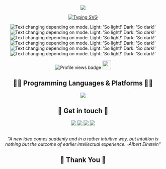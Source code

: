<div align='center'>

  ![](https://capsule-render.vercel.app/api?type=waving&height=200&color=0F0FF0&text=Hello,%20I'm%20Abdelrahman!&fontColor=FFFF&fontAlign=50&fontAlignY=40&animation=fadeIn)

  <p align="center">
    <a href="https://git.io/typing-svg"><img
        src="https://readme-typing-svg.herokuapp.com?font=Fira+Code&duration=3000&pause=500&color=F75C7E&center=true&random=false&width=720&lines=Computer+Engineering+Junior+and+Backend+Developer;Aspiring+to+learn+new+things+and+sharpen+my+skills"
        alt="Typing SVG" /></a>
  </p> 

</div>


<div align='center'>
  <picture>
    <source media="(prefers-color-scheme: dark)"
      srcset="http://github-profile-summary-cards.vercel.app/api/cards/profile-details?username=Abdulrahman-Mostafa10&theme=github_dark">
    <img alt="Text changing depending on mode. Light: 'So light!' Dark: 'So dark!'"
      src="http://github-profile-summary-cards.vercel.app/api/cards/profile-details?username=Abdulrahman-Mostafa10&theme=nord_bright">
  </picture>

  <picture>
    <source media="(prefers-color-scheme: dark)"
      srcset="http://github-profile-summary-cards.vercel.app/api/cards/repos-per-language?username=Abdulrahman-Mostafa10&theme=github_dark">
    <img alt="Text changing depending on mode. Light: 'So light!' Dark: 'So dark!'"
      src="http://github-profile-summary-cards.vercel.app/api/cards/repos-per-language?username=Abdulrahman-Mostafa10&theme=nord_bright">
  </picture>

  <picture>
    <source media="(prefers-color-scheme: dark)"
      srcset="http://github-profile-summary-cards.vercel.app/api/cards/most-commit-language?username=Abdulrahman-Mostafa10&theme=github_dark">
    <img alt="Text changing depending on mode. Light: 'So light!' Dark: 'So dark!'"
      src="http://github-profile-summary-cards.vercel.app/api/cards/most-commit-language?username=Abdulrahman-Mostafa10&theme=nord_bright">
  </picture>

  <picture>
    <source media="(prefers-color-scheme: dark)"
      srcset="http://github-profile-summary-cards.vercel.app/api/cards/stats?username=Abdulrahman-Mostafa10&theme=github_dark">
    <img alt="Text changing depending on mode. Light: 'So light!' Dark: 'So dark!'"
      src="http://github-profile-summary-cards.vercel.app/api/cards/stats?username=Abdulrahman-Mostafa10&theme=nord_bright">
  </picture>

  <picture>
    <source media="(prefers-color-scheme: dark)"
      srcset="http://github-profile-summary-cards.vercel.app/api/cards/productive-time?username=Abdulrahman-Mostafa10&theme=github_dark&utcOffset=8">
    <img alt="Text changing depending on mode. Light: 'So light!' Dark: 'So dark!'"
      src="http://github-profile-summary-cards.vercel.app/api/cards/productive-time?username=Abdulrahman-Mostafa10&theme=nord_bright&utcOffset=8">
  </picture>
  </br>
  <picture>
    <source media="(prefers-color-schema: dark)"
      srcset="https://github-readme-stats.vercel.app/api/top-langs/?username=Abdulrahman-Mostafa10&layout=compact&theme=github_dark&utcOffset=8">
    <img alt="Text changing depending on mode. Light: 'So light!' Dark: 'So dark!'"
      src="https://github-readme-stats.vercel.app/api/top-langs/?username=Abdulrahman-Mostafa10&layout=compact&theme=github_dark&utcOffset=8">
  </picture>
  </br>
  <p align="center">
    <img src="https://komarev.com/ghpvc/?username=Abdulrahman-Mostafa10&label=Profile%20views&color=999999&style=flat"
      alt="Profile views badge" />
    <img src="https://i.giphy.com/media/v1.Y2lkPTc5MGI3NjExamZrcmUyN3NxNGd1Yjk3bWdzaGF1Zm5zMXVnem45ZHo2dnV5aGdvdiZlcD12MV9pbnRlcm5hbF9naWZfYnlfaWQmY3Q9Zw/z1HdiobjzYIrm/giphy.gif" width="27"/> 
  </p>
</div>

<div align='center'>
  <h2> 👨‍💻 Programming Languages & Platforms 👩‍💻 </h2>
  <a href="https://skillicons.dev/"><img
      src="https://skillicons.dev/icons?i=pytorch,tensorflow,opencv,rails,nodejs,expressjs,spring,deno,graphql,react,vercel,heroku,aws,docker,ts,js,java,cs,cpp,c,python,ruby,v,mysql,postgresql,sequelize,html,css,sass,git,pug,linux,postman,arduino" /></a>
</div>

<div align='center'>
  <h2> 💬 Get in touch 💬 </h2>
  <a href="https://x.com/_AMostafa_/">
    <img src="https://skillicons.dev/icons?i=twitter" />
  </a>
  <a href="https://www.linkedin.com/in/abdulrahmannmostafa/">
    <img src="https://skillicons.dev/icons?i=linkedin" />
  </a>
  <a href="https://discord.com/channels/@me">
    <img src="https://skillicons.dev/icons?i=discord" />
  </a>
  <a href="https://stackoverflow.com/users/23028306/abd-el-rahman-mostafa">
    <img src="https://skillicons.dev/icons?i=stackoverflow" />
  </a>
</div>

<br>
<p align='center'><i> "A new idea comes suddenly and in a rather intuitive way, but intuition is nothing but the outcome
    of earlier intellectual experience. -Albert Einstein" </i></p>


<div align='center'>
  <h2> 💖 Thank You 💖 </h2>
